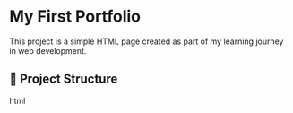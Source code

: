 # My First Portfolio

This project is a simple HTML page created as part of my learning journey in web development.

## 📁 Project Structure

html
